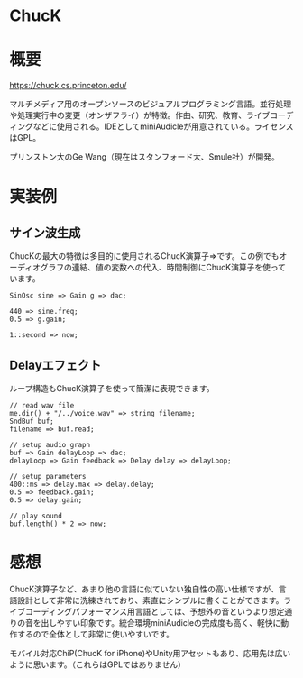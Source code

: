 ChucK
===

# 概要

https://chuck.cs.princeton.edu/

マルチメディア用のオープンソースのビジュアルプログラミング言語。並行処理や処理実行中の変更（オンザフライ）が特徴。作曲、研究、教育、ライブコーディングなどに使用される。IDEとしてminiAudicleが用意されている。ライセンスはGPL。

プリンストン大のGe Wang（現在はスタンフォード大、Smule社）が開発。


# 実装例

## サイン波生成

ChucKの最大の特徴は多目的に使用されるChucK演算子=>です。この例でもオーディオグラフの連結、値の変数への代入、時間制御にChucK演算子を使っています。

```ChucK
SinOsc sine => Gain g => dac;

440 => sine.freq;
0.5 => g.gain;

1::second => now;
```

## Delayエフェクト

ループ構造もChucK演算子を使って簡潔に表現できます。

```ChucK
// read wav file
me.dir() + "/../voice.wav" => string filename;
SndBuf buf;
filename => buf.read;

// setup audio graph
buf => Gain delayLoop => dac;
delayLoop => Gain feedback => Delay delay => delayLoop;

// setup parameters
400::ms => delay.max => delay.delay;
0.5 => feedback.gain;
0.5 => delay.gain;

// play sound
buf.length() * 2 => now;
```


# 感想

ChucK演算子など、あまり他の言語に似ていない独自性の高い仕様ですが、言語設計として非常に洗練されており、素直にシンプルに書くことができます。ライブコーディングパフォーマンス用言語としては、予想外の音というより想定通りの音を出しやすい印象です。統合環境miniAudicleの完成度も高く、軽快に動作するので全体として非常に使いやすいです。

モバイル対応ChiP(ChucK for iPhone)やUnity用アセットもあり、応用先は広いように思います。（これらはGPLではありません）

